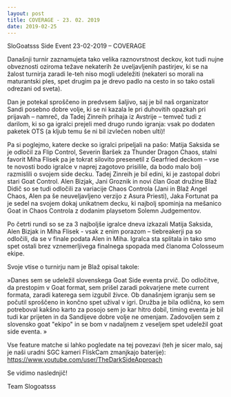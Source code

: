 ```yaml
---
layout: post
title: COVERAGE - 23. 02. 2019
date: 2019-02-25
---
```



SloGoatsss Side Event 23-02-2019 – COVERAGE

Današnji turnir zaznamujeta tako velika raznovrstnost deckov, kot tudi nujne obveznosti oziroma težave nekaterih že uveljavljenih pastirjev, ki se na žalost turnirja zaradi le-teh niso mogli udeležiti (nekateri so morali na maturantski ples, spet drugim pa je drevo padlo na cesto in so tako ostali odrezani od sveta).

Dan je potekal sproščeno in predvsem šaljivo, saj je bil naš organizator Sandi posebno dobre volje, ki se ni kazala le pri duhovitih opazkah pri prijavah – namreč, da Tadej Zinreih prihaja iz Avstrije – temveč tudi z darilom, ki so ga igralci prejeli med drugo rundo igranja: vsak po dodaten paketek OTS (a kljub temu še ni bil izvlečen noben ulti)!

Pa si poglejmo, katere decke so igralci pripeljali na pašo: Matija Saksida se je odločil za Flip Control, Severin Baršek za Thunder Dragon Chaos, stalni favorit Miha Flisek pa je tokrat silovito presenetil z Gearfried deckom – vse te novosti bodo igralce v naprej zagotovo prisilile, da bodo malo bolj razmislili o svojem side decku. Tadej Zinreih je bil edini, ki je zastopal dobri stari Goat Control. Alen Bizjak, Jani Groznik in novi član Goat družine Blaž Didič so se tudi odločili za variacije Chaos Controla (Jani in Blaž Angel Chaos, Alen pa še neuveljavljeno verzijo z Asura Priesti), Jaka Fortunat pa je sedel na svojem dokaj unikatnem decku, ki najbolj spominja na mešanico Goat in Chaos Controla z dodanim playsetom Solemn Judgementov.

Po četrti rundi so se za 3 najboljše igralce dneva izkazali Matija Saksida, Alen Bizjak in Miha Flisek - vsak z enim porazom – tiebreakerji pa so odločili, da se v finale podata Alen in Miha. Igralca sta splitala in tako smo spet ostali brez vznemerljivega finalnega spopada med članoma Colosseum ekipe.

Svoje vtise o turnirju nam je Blaž opisal takole:

»Danes sem se udeležil slovenskega Goat Side eventa prvič. Do odločitve, da prestopim v Goat format, sem prišel zaradi pokvarjene mete current formata, zaradi katerega sem izgubil živce. Ob današnjem igranju sem se počutil sproščeno in končno spet užival v igri. Družba je bila odlična, ko sem potreboval kakšno karto za posojo sem jo kar hitro dobil, timing eventa je bil tudi kar prijeten in da Sandijeve dobre volje ne omenjam. Zadovoljen sem z slovensko goat "ekipo" in se bom v nadaljnem z veseljem spet udeležil goat side eventa. »

Vse feature matche si lahko pogledate na tej povezavi (teh je sicer malo, saj je naši uradni SGC kameri FliskCam zmanjkajo baterije): <https://www.youtube.com/user/TheDarkSideApproach>

Se vidimo naslednjič!

Team Slogoatsss
